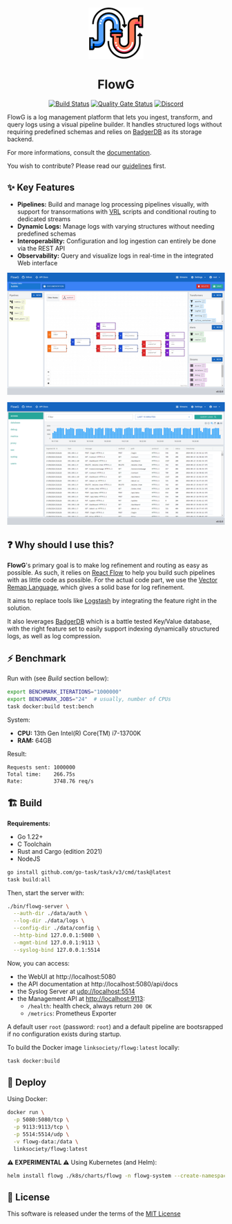 <div align="center">

  ![Logo](./website/static/img/logo.png)

  # FlowG

  [![Build Status](https://github.com/link-society/flowg/actions/workflows/ci-package.yml/badge.svg)](https://github.com/link-society/flowg/actions/workflows/ci-package.yml)
  [![Quality Gate Status](https://sonarcloud.io/api/project_badges/measure?project=link-society_flowg&metric=alert_status)](https://sonarcloud.io/summary/new_code?id=link-society_flowg)
  [![Discord](https://img.shields.io/discord/1377785473363345540)](https://discord.gg/r6fvz7K3)

</div>

FlowG is a log management platform that lets you ingest, transform, and query
logs using a visual pipeline builder. It handles structured logs without
requiring predefined schemas and relies on
[BadgerDB](https://dgraph.io/docs/badger/) as its storage backend.

For more informations, consult the
[documentation](https://link-society.github.io/flowg/docs/).

You wish to contribute? Please read our [guidelines](./CONTRIBUTING.md) first.

## :sparkles: Key Features

 - **Pipelines:** Build and manage log processing pipelines visually, with
   support for transormations with [VRL](https://vector.dev/docs/reference/vrl/)
   scripts and conditional routing to dedicated streams
 - **Dynamic Logs:** Manage logs with varying structures without needing
   predefined schemas
 - **Interoperability:** Configuration and log ingestion can entirely be done
   via the REST API
 - **Observability:** Query and visualize logs in real-time in the integrated
   Web interface

![pipeline screenshot](./docs/screenshots/pipelines.png)

![stream screenshot](./docs/screenshots/streams.png)

## :question: Why should I use this?

**FlowG**'s primary goal is to make log refinement and routing as easy as
possible. As such, it relies on [React Flow](https://reactflow.dev) to help you
build such pipelines with as little code as possible. For the actual code part,
we use the [Vector Remap Language](https://vector.dev/docs/reference/vrl/),
which gives a solid base for log refinement.

It aims to replace tools like [Logstash](https://www.elastic.co/logstash) by
integrating the feature right in the solution.

It also leverages [BadgerDB](https://dgraph.io/docs/badger/) which is a battle
tested Key/Value database, with the right feature set to easily support indexing
dynamically structured logs, as well as log compression.

## :zap: Benchmark

Run with (see *Build* section bellow):

```bash
export BENCHMARK_ITERATIONS="1000000"
export BENCHMARK_JOBS="24"  # usually, number of CPUs
task docker:build test:bench
```

System:

 - **CPU:** 13th Gen Intel(R) Core(TM) i7-13700K
 - **RAM:** 64GB

Result:

```
Requests sent: 1000000
Total time:    266.75s
Rate:          3748.76 req/s
```

## :building_construction: Build

**Requirements:**

 - Go 1.22+
 - C Toolchain
 - Rust and Cargo (edition 2021)
 - NodeJS

```bash
go install github.com/go-task/task/v3/cmd/task@latest
task build:all
```

Then, start the server with:

```bash
./bin/flowg-server \
  --auth-dir ./data/auth \
  --log-dir ./data/logs \
  --config-dir ./data/config \
  --http-bind 127.0.0.1:5080 \
  --mgmt-bind 127.0.0.1:9113 \
  --syslog-bind 127.0.0.1:5514
```

Now, you can access:

 - the WebUI at http://localhost:5080
 - the API documentation at http://localhost:5080/api/docs
 - the Syslog Server at [udp://localhost:5514]()
 - the Management API at [http://localhost:9113](http://localhost:9113):
    - `/health`: health check, always return `200 OK`
    - `/metrics`: Prometheus Exporter

A default user `root` (password: `root`) and a default pipeline are bootsrapped
if no configuration exists during startup.

To build the Docker image `linksociety/flowg:latest` locally:

```bash
task docker:build
```

## :rocket: Deploy

Using Docker:

```bash
docker run \
  -p 5080:5080/tcp \
  -p 9113:9113/tcp \
  -p 5514:5514/udp \
  -v flowg-data:/data \
  linksociety/flowg:latest
```

**:warning: EXPERIMENTAL :warning:** Using Kubernetes (and Helm):

```bash
helm install flowg ./k8s/charts/flowg -n flowg-system --create-namespace
```

## :memo: License

This software is released under the terms of the [MIT License](./LICENSE.txt)
